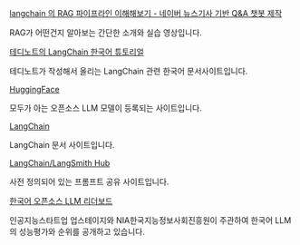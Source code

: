 [langchain 의 RAG 파이프라인 이해해보기 - 네이버 뉴스기사 기반 Q&A 챗봇 제작](https://youtu.be/1scMJH93v0M?si=Z011ufrIxG3ku1SB)

RAG가 어떤건지 알아보는 간단한 소개와 실습 영상입니다.

[테디노트의 LangChain 한국어 튜토리얼](https://wikidocs.net/book/14314)

테디노트가 작성해서 올리는 LangChain 관련 한국어 문서사이트입니다.

[HuggingFace](https://huggingface.co/models)

모두가 아는 오픈소스 LLM 모델이 등록되는 사이트입니다.

[LangChain](https://python.langchain.com/v0.2/docs/introduction/)

LangChain 문서 사이트입니다.

[LangChain/LangSmith Hub](https://smith.langchain.com/hub)

사전 정의되어 있는 프롬프트 공유 사이트입니다.

[한국어 오픈소스 LLM 리더보드](https://www.aihub.or.kr/leaderboard/view.do)

인공지능스타트업 업스테이지와 NIA한국지능정보사회진흥원이 주관하여 한국어 LLM의 성능평가와 순위를 공개하고 있습니다.
